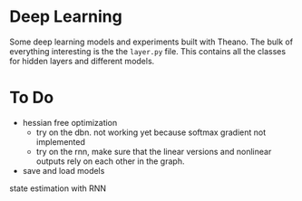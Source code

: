 # Deep Learning

Some deep learning models and experiments built with Theano. 
The bulk of everything interesting is the the `layer.py` file. 
This contains all the classes for hidden layers and different models.

# To Do

- hessian free optimization
  - try on the dbn. not working yet because softmax gradient not implemented
  - try on the rnn, make sure that the linear versions and nonlinear outputs rely on each other in the graph.
- save and load models

state estimation with RNN